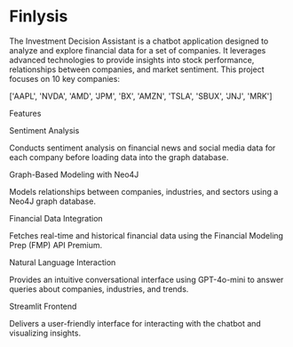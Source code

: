 # Finlysis

The Investment Decision Assistant is a chatbot application designed to analyze and explore financial data for a set of companies. It leverages advanced technologies to provide insights into stock performance, relationships between companies, and market sentiment. This project focuses on 10 key companies:

['AAPL', 'NVDA', 'AMD', 'JPM', 'BX', 'AMZN', 'TSLA', 'SBUX', 'JNJ', 'MRK']

Features

Sentiment Analysis

Conducts sentiment analysis on financial news and social media data for each company before loading data into the graph database.

Graph-Based Modeling with Neo4J

Models relationships between companies, industries, and sectors using a Neo4J graph database.

Financial Data Integration

Fetches real-time and historical financial data using the Financial Modeling Prep (FMP) API Premium.

Natural Language Interaction

Provides an intuitive conversational interface using GPT-4o-mini to answer queries about companies, industries, and trends.

Streamlit Frontend

Delivers a user-friendly interface for interacting with the chatbot and visualizing insights.
